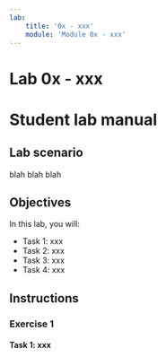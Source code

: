 ```yaml
---
lab:
    title: '0x - xxx'
    module: 'Module 0x - xxx'
---
```


# Lab 0x - xxx

# Student lab manual

## Lab scenario

blah 
blah 
blah

## Objectives

In this lab, you will:

+ Task 1: xxx
+ Task 2: xxx
+ Task 3: xxx
+ Task 4: xxx 

## Instructions

### Exercise 1

#### Task 1: xxx